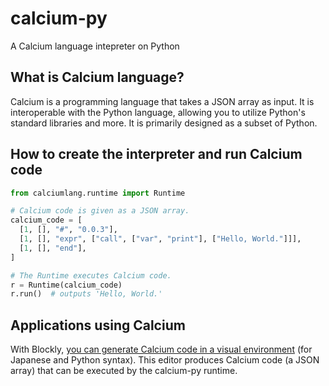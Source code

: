 # calcium-py

A Calcium language intepreter on Python

## What is Calcium language?

Calcium is a programming language that takes a JSON array as input. It is interoperable with the Python language, allowing you to utilize Python's standard libraries and more. It is primarily designed as a subset of Python.

## How to create the interpreter and run Calcium code

```python
from calciumlang.runtime import Runtime

# Calcium code is given as a JSON array.
calcium_code = [
  [1, [], "#", "0.0.3"],
  [1, [], "expr", ["call", ["var", "print"], ["Hello, World."]]],
  [1, [], "end"],
]

# The Runtime executes Calcium code.
r = Runtime(calcium_code)
r.run()  # outputs 'Hello, World.'
```

## Applications using Calcium

With Blockly, [you can generate Calcium code in a visual environment](https://capg.app/) (for Japanese and Python syntax). This editor produces Calcium code (a JSON array) that can be executed by the calcium-py runtime.
